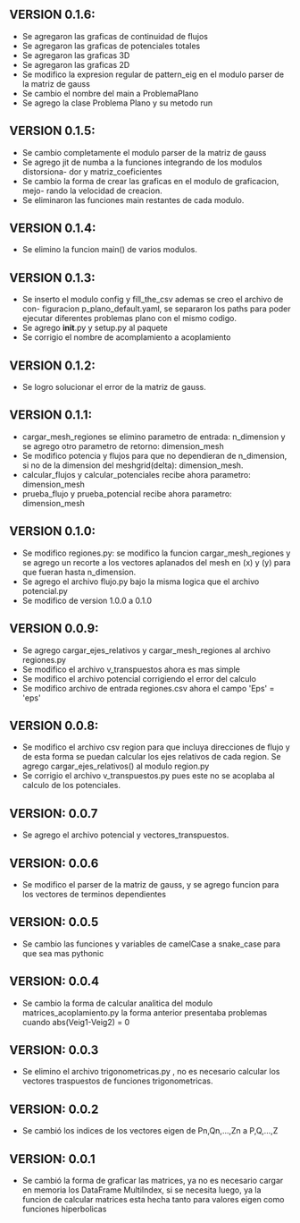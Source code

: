 ## VERSION 0.1.6:
  * Se agregaron las graficas de continuidad de flujos
  * Se agregaron las graficas de potenciales totales
  * Se agregaron las graficas 3D
  * Se agregaron las graficas 2D
  * Se modifico la expresion regular de pattern_eig en el modulo parser de la matriz de gauss
  * Se cambio el nombre del main a ProblemaPlano
  * Se agrego la clase Problema Plano y su metodo run
## VERSION 0.1.5:
  * Se cambio completamente el modulo parser de la matriz de gauss
  * Se agrego jit de numba a la funciones integrando de los modulos distorsiona-
    dor y matriz_coeficientes
  * Se cambio la forma de crear las graficas en el modulo de graficacion, mejo-
    rando la velocidad de creacion.
  * Se eliminaron las funciones main restantes de cada modulo.
## VERSION 0.1.4:
  * Se elimino la funcion main() de varios modulos.
## VERSION 0.1.3:
  * Se inserto el modulo config y fill_the_csv ademas se creo el archivo de con-
    figuracion p_plano_default.yaml, se separaron los paths para poder ejecutar
    diferentes problemas plano con el mismo codigo.
  * Se agrego __init__.py y setup.py al paquete
  * Se corrigio el nombre de acomplamiento a acoplamiento
## VERSION 0.1.2:
  * Se logro solucionar el error de la matriz de gauss.
## VERSION  0.1.1:
  * cargar_mesh_regiones se elimino parametro de entrada: n_dimension y se agrego
    otro parametro de retorno: dimension_mesh
  * Se modifico potencia y flujos para que no dependieran de n_dimension, si no
    de la dimension del meshgrid(delta): dimension_mesh.
  * calcular_flujos y calcular_potenciales recibe ahora parametro: dimension_mesh
  * prueba_flujo y prueba_potencial recibe ahora parametro: dimension_mesh
## VERSION  0.1.0:
  * Se modifico regiones.py: se modifico la funcion cargar_mesh_regiones y se
    agrego un recorte a los vectores aplanados del mesh en (x) y (y) para que
    fueran hasta n_dimension.
  * Se agrego el archivo flujo.py bajo la misma logica que el archivo potencial.py
  * Se modifico de version 1.0.0 a 0.1.0
## VERSION  0.0.9:
  * Se agrego cargar_ejes_relativos y cargar_mesh_regiones al archivo regiones.py
  * Se modifico el archivo v_transpuestos ahora es mas simple
  * Se modifico el archivo potencial corrigiendo el error del calculo
  * Se modifico archivo de entrada regiones.csv ahora el campo 'Eps' = 'eps'
## VERSION  0.0.8:
  * Se modifico el archivo csv region para que incluya direcciones de flujo y de
    esta forma se puedan calcular los ejes relativos de cada region. Se agrego
    cargar_ejes_relativos() al modulo region.py
  * Se corrigio el archivo v_transpuestos.py pues este no se acoplaba al calculo
    de los potenciales.
## VERSION: 0.0.7
  * Se agrego el archivo potencial y vectores_transpuestos.
## VERSION: 0.0.6
  * Se modifico el parser de la matriz de gauss, y se agrego funcion para
    los vectores de terminos dependientes
## VERSION: 0.0.5
  * Se cambio las funciones y variables de camelCase a snake_case para que sea mas pythonic
## VERSION: 0.0.4
  * Se cambio la forma de calcular analitica del modulo matrices_acoplamiento.py
    la forma anterior presentaba problemas cuando abs(Veig1-Veig2) = 0
## VERSION: 0.0.3
  * Se elimino el archivo trigonometricas.py , no es necesario calcular los
    vectores traspuestos de funciones trigonometricas.
## VERSION: 0.0.2
  * Se cambió los indices de los vectores eigen de Pn,Qn,...,Zn a P,Q,...,Z
## VERSION: 0.0.1
  * Se cambió la forma de graficar las matrices, ya no es necesario cargar en
    memoria los DataFrame MultiIndex, si se necesita luego, ya la funcion de
    calcular matrices esta hecha tanto para valores eigen como funciones hiperbolicas

